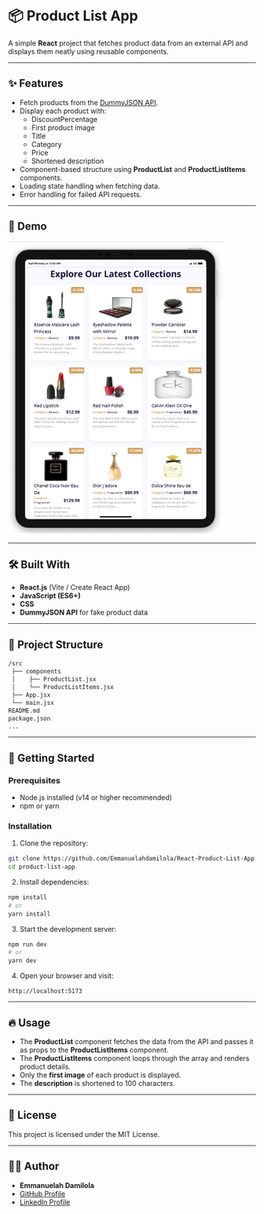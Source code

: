 
# 📦 Product List App

A simple **React** project that fetches product data from an external API and displays them neatly using reusable components.

---

## ✨ Features
- Fetch products from the [DummyJSON API](https://dummyjson.com/products).
- Display each product with:
  - DiscountPercentage
  - First product image
  - Title
  - Category
  - Price
  - Shortened description
- Component-based structure using **ProductList** and **ProductListItems** components.
- Loading state handling when fetching data.
- Error handling for failed API requests.

---

## 📸 Demo

![Product List Screenshot](./src/assets/project-frame.png)

---

## 🛠️ Built With
- **React.js** (Vite / Create React App)
- **JavaScript (ES6+)**
- **CSS**
- **DummyJSON API** for fake product data

---

## 📂 Project Structure

```
/src
 ├── components
 │    ├── ProductList.jsx
 │    └── ProductListItems.jsx
 ├── App.jsx
 └── main.jsx
README.md
package.json
...
```

---

## 🚀 Getting Started

### Prerequisites
- Node.js installed (v14 or higher recommended)
- npm or yarn

### Installation

1. Clone the repository:

```bash
git clone https://github.com/Emmanuelahdamilola/React-Product-List-App.git
cd product-list-app
```

2. Install dependencies:

```bash
npm install
# or
yarn install
```

3. Start the development server:

```bash
npm run dev
# or
yarn dev
```

4. Open your browser and visit:

```
http://localhost:5173
```

---

## 🔥 Usage

- The **ProductList** component fetches the data from the API and passes it as props to the **ProductListItems** component.
- The **ProductListItems** component loops through the array and renders product details.
- Only the **first image** of each product is displayed.
- The **description** is shortened to 100 characters.

---

## 📄 License
This project is licensed under the MIT License.

---

## 👨‍💻 Author
- **Emmanuelah Damilola**
- [GitHub Profile](https://github.com/Emmanuelahdamilola)
- [LinkedIn Profile](https://www.linkedin.com/in/damilola-emmanuelah/)

